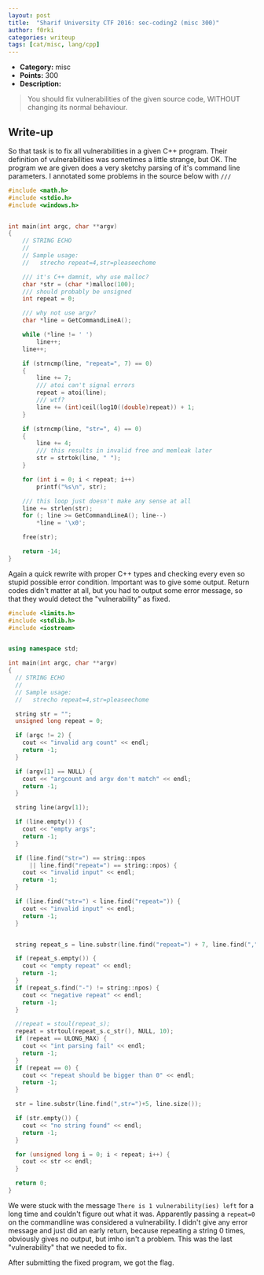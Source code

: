 ```yaml
---
layout: post
title:  "Sharif University CTF 2016: sec-coding2 (misc 300)"
author: f0rki
categories: writeup
tags: [cat/misc, lang/cpp]
---
```


* **Category:** misc
* **Points:** 300
* **Description:**

> You should fix vulnerabilities of the given source code, WITHOUT changing its
> normal behaviour.

## Write-up

So that task is to fix all vulnerabilities in a given C++ program. Their
definition of vulnerabilities was sometimes a little strange, but OK. The
program we are given does a very sketchy parsing of it's command line
parameters. I annotated some problems in the source below with `///`

```cpp
#include <math.h>
#include <stdio.h>
#include <windows.h>


int main(int argc, char **argv)
{
	// STRING ECHO
	//
	// Sample usage:
	//   strecho repeat=4,str=pleaseechome

    /// it's C++ damnit, why use malloc?
	char *str = (char *)malloc(100);
    /// should probably be unsigned
	int repeat = 0;

    /// why not use argv?
	char *line = GetCommandLineA();

	while (*line != ' ')
		line++;
	line++;

	if (strncmp(line, "repeat=", 7) == 0)
	{
		line += 7;
        /// atoi can't signal errors
		repeat = atoi(line);
        /// wtf?
		line += (int)ceil(log10((double)repeat)) + 1;
	}

	if (strncmp(line, "str=", 4) == 0)
	{
		line += 4;
        /// this results in invalid free and memleak later
		str = strtok(line, " ");
	}

	for (int i = 0; i < repeat; i++)
		printf("%s\n", str);

    /// this loop just doesn't make any sense at all
	line += strlen(str);
	for (; line >= GetCommandLineA(); line--)
		*line = '\x0';

	free(str);

	return -14;
}
```

Again a quick rewrite with proper C++ types and checking every even so stupid
possible error condition. Important was to give some output. Return codes
didn't matter at all, but you had to output some error message, so that they
would detect the "vulnerability" as fixed.

```cpp
#include <limits.h>
#include <stdlib.h>
#include <iostream>


using namespace std;

int main(int argc, char **argv)
{
  // STRING ECHO
  //
  // Sample usage:
  //   strecho repeat=4,str=pleaseechome

  string str = "";
  unsigned long repeat = 0;

  if (argc != 2) {
    cout << "invalid arg count" << endl;
    return -1;
  }

  if (argv[1] == NULL) {
    cout << "argcount and argv don't match" << endl;
    return -1;
  }

  string line(argv[1]);

  if (line.empty()) {
    cout << "empty args";
    return -1;
  }

  if (line.find("str=") == string::npos
      || line.find("repeat=") == string::npos) {
    cout << "invalid input" << endl;
    return -1;
  }

  if (line.find("str=") < line.find("repeat=")) {
    cout << "invalid input" << endl;
    return -1;
  }


  string repeat_s = line.substr(line.find("repeat=") + 7, line.find(","));

  if (repeat_s.empty()) {
    cout << "empty repeat" << endl;
    return -1;
  }
  if (repeat_s.find("-") != string::npos) {
    cout << "negative repeat" << endl;
    return -1;
  }

  //repeat = stoul(repeat_s);
  repeat = strtoul(repeat_s.c_str(), NULL, 10);
  if (repeat == ULONG_MAX) {
    cout << "int parsing fail" << endl;
    return -1;
  }
  if (repeat == 0) {
    cout << "repeat should be bigger than 0" << endl;
    return -1;
  }

  str = line.substr(line.find(",str=")+5, line.size());

  if (str.empty()) {
    cout << "no string found" << endl;
    return -1;
  }

  for (unsigned long i = 0; i < repeat; i++) {
    cout << str << endl;
  }

  return 0;
}
```

We were stuck with the message `There is 1 vulnerability(ies) left` for a long
time and couldn't figure out what it was. Apparently passing a `repeat=0` on
the commandline was considered a vulnerability. I didn't give any error message
and just did an early return, because repeating a string 0 times, obviously
gives no output, but imho isn't a problem. This was the last "vulnerability"
that we needed to fix.

After submitting the fixed program, we got the flag.

